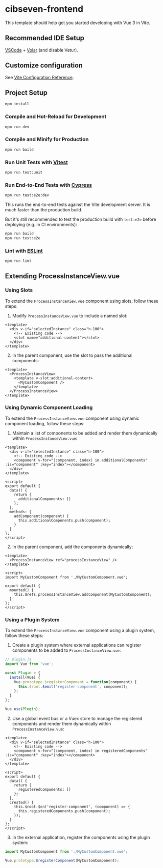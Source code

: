 # cibseven-frontend

This template should help get you started developing with Vue 3 in Vite.

## Recommended IDE Setup

[VSCode](https://code.visualstudio.com/) + [Volar](https://marketplace.visualstudio.com/items?itemName=Vue.volar) (and disable Vetur).

## Customize configuration

See [Vite Configuration Reference](https://vite.dev/config/).

## Project Setup

```sh
npm install
```

### Compile and Hot-Reload for Development

```sh
npm run dev
```

### Compile and Minify for Production

```sh
npm run build
```

### Run Unit Tests with [Vitest](https://vitest.dev/)

```sh
npm run test:unit
```

### Run End-to-End Tests with [Cypress](https://www.cypress.io/)

```sh
npm run test:e2e:dev
```

This runs the end-to-end tests against the Vite development server.
It is much faster than the production build.

But it's still recommended to test the production build with `test:e2e` before deploying (e.g. in CI environments):

```sh
npm run build
npm run test:e2e
```

### Lint with [ESLint](https://eslint.org/)

```sh
npm run lint
```

## Extending ProcessInstanceView.vue

### Using Slots

To extend the `ProcessInstanceView.vue` component using slots, follow these steps:

1. Modify `ProcessInstanceView.vue` to include a named slot:

```vue
<template>
  <div v-if="selectedInstance" class="h-100">
    <!-- Existing code -->
    <slot name="additional-content"></slot>
  </div>
</template>
```

2. In the parent component, use the slot to pass the additional components:

```vue
<template>
  <ProcessInstanceView>
    <template v-slot:additional-content>
      <MyCustomComponent />
    </template>
  </ProcessInstanceView>
</template>
```

### Using Dynamic Component Loading

To extend the `ProcessInstanceView.vue` component using dynamic component loading, follow these steps:

1. Maintain a list of components to be added and render them dynamically within `ProcessInstanceView.vue`:

```vue
<template>
  <div v-if="selectedInstance" class="h-100">
    <!-- Existing code -->
    <component v-for="(component, index) in additionalComponents" :is="component" :key="index"></component>
  </div>
</template>

<script>
export default {
  data() {
    return {
      additionalComponents: []
    };
  },
  methods: {
    addComponent(component) {
      this.additionalComponents.push(component);
    }
  }
};
</script>
```

2. In the parent component, add the components dynamically:

```vue
<template>
  <ProcessInstanceView ref="processInstanceView" />
</template>

<script>
import MyCustomComponent from './MyCustomComponent.vue';

export default {
  mounted() {
    this.$refs.processInstanceView.addComponent(MyCustomComponent);
  }
};
</script>
```

### Using a Plugin System

To extend the `ProcessInstanceView.vue` component using a plugin system, follow these steps:

1. Create a plugin system where external applications can register components to be added to `ProcessInstanceView.vue`:

```javascript
// plugin.js
import Vue from 'vue';

const Plugin = {
  install(Vue) {
    Vue.prototype.$registerComponent = function(component) {
      this.$root.$emit('register-component', component);
    };
  }
};

Vue.use(Plugin);
```

2. Use a global event bus or a Vuex store to manage the registered components and render them dynamically within `ProcessInstanceView.vue`:

```vue
<template>
  <div v-if="selectedInstance" class="h-100">
    <!-- Existing code -->
    <component v-for="(component, index) in registeredComponents" :is="component" :key="index"></component>
  </div>
</template>

<script>
export default {
  data() {
    return {
      registeredComponents: []
    };
  },
  created() {
    this.$root.$on('register-component', (component) => {
      this.registeredComponents.push(component);
    });
  }
};
</script>
```

3. In the external application, register the components using the plugin system:

```javascript
import MyCustomComponent from './MyCustomComponent.vue';

Vue.prototype.$registerComponent(MyCustomComponent);
```
